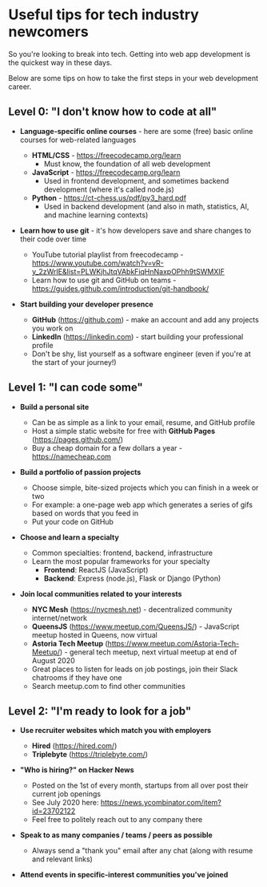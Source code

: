 # Useful tips for tech industry newcomers

So you're looking to break into tech. Getting into web app development is the quickest way in these days.

Below are some tips on how to take the first steps in your web development career.

## Level 0: "I don't know how to code at all"

- **Language-specific online courses** - here are some (free) basic online courses for web-related languages
  - **HTML/CSS** - https://freecodecamp.org/learn
    - Must know, the foundation of all web development
  - **JavaScript** - https://freecodecamp.org/learn
    - Used in frontend development, and sometimes backend development (where it's called node.js)
  - **Python** - https://ct-chess.us/pdf/py3_hard.pdf
    - Used in backend development (and also in math, statistics, AI, and machine learning contexts)

- **Learn how to use git** - it's how developers save and share changes to their code over time
  - YouTube tutorial playlist from freecodecamp - https://www.youtube.com/watch?v=vR-y_2zWrIE&list=PLWKjhJtqVAbkFiqHnNaxpOPhh9tSWMXIF
  - Learn how to use git and GitHub on teams - https://guides.github.com/introduction/git-handbook/

- **Start building your developer presence**
  - **GitHub** (https://github.com) - make an account and add any projects you work on
  - **LinkedIn** (https://linkedin.com) - start building your professional profile
  - Don't be shy, list yourself as a software engineer (even if you're at the start of your journey!)

## Level 1: "I can code some"

- **Build a personal site**
  - Can be as simple as a link to your email, resume, and GitHub profile
  - Host a simple static website for free with **GitHub Pages** (https://pages.github.com/)
  - Buy a cheap domain for a few dollars a year - https://namecheap.com

- **Build a portfolio of passion projects**
  - Choose simple, bite-sized projects which you can finish in a week or two
  - For example: a one-page web app which generates a series of gifs based on words that you feed in
  - Put your code on GitHub

- **Choose and learn a specialty**
  - Common specialties: frontend, backend, infrastructure
  - Learn the most popular frameworks for your specialty
    - **Frontend**: ReactJS (JavaScript)
    - **Backend**: Express (node.js), Flask or Django (Python)

- **Join local communities related to your interests**
  - **NYC Mesh** (https://nycmesh.net) - decentralized community internet/network
  - **QueensJS** (https://www.meetup.com/QueensJS/) - JavaScript meetup hosted in Queens, now virtual
  - **Astoria Tech Meetup** (https://www.meetup.com/Astoria-Tech-Meetup/) - general tech meetup, next virtual meetup at end of August 2020
  - Great places to listen for leads on job postings, join their Slack chatrooms if they have one
  - Search meetup.com to find other communities

## Level 2: "I'm ready to look for a job"

- **Use recruiter websites which match you with employers**
  - **Hired** (https://hired.com/)
  - **Triplebyte** (https://triplebyte.com/)

- **"Who is hiring?" on Hacker News**
  - Posted on the 1st of every month, startups from all over post their current job openings
  - See July 2020 here: https://news.ycombinator.com/item?id=23702122
  - Feel free to politely reach out to any company there

- **Speak to as many companies / teams / peers as possible**
  - Always send a "thank you" email after any chat (along with resume and relevant links)

- **Attend events in specific-interest communities you've joined**
